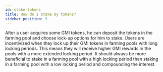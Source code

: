 ```yaml
---
id: stake-tokens
title: How do I stake my tokens?
sidebar_position: 9
---
```


After a user acquires some GMI tokens, he can deposit the tokens in the farming pool and choose lock-up options for him to stake. Users are incentivized when they lock up their GMI tokens in farming pools with long locking periods. This means they will receive higher GMI rewards in the pools with a more extended locking period. It should always be more beneficial to stake in a farming pool with a high locking period than staking in a farming pool with a low locking period and compounding the interest.
